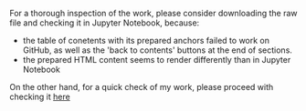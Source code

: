 For a thorough inspection of the work, please consider downloading the raw file and checking it in Jupyter Notebook, because:
- the table of conetents with its prepared anchors failed to work on GitHub, 
        as well as the 'back to contents' buttons at the end of sections.
 - the prepared HTML content seems to render differently than in Jupyter Notebook
   

On the other hand, for a quick check of my work, please proceed with checking it <a href="https://github.com/DtSc-Gabor/DeepLearning/blob/main/Project_MNIST.ipynb">here</a>
